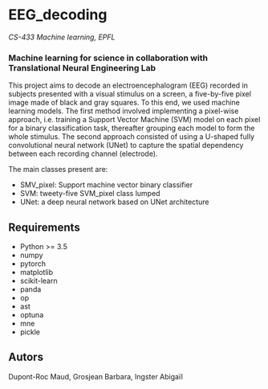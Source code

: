 # EEG_decoding
*CS-433 Machine learning, EPFL*
### Machine learning for science in collaboration with Translational Neural Engineering Lab

This project aims to decode an electroencephalogram (EEG) recorded in subjects presented with a visual stimulus on a screen, a five-by-five pixel image made of black and gray squares. To this end, we used machine learning models. The first method involved implementing a pixel-wise approach, i.e. training a Support Vector Machine (SVM) model on each pixel for a binary classification task, thereafter grouping each model  to form the whole stimulus. The second approach consisted of using a U-shaped fully convolutional neural network (UNet) to capture the spatial dependency between each recording channel (electrode).

The main classes present are:
- SMV_pixel: Support machine vector binary classifier
- SVM: tweety-five SVM_pixel class lumped
- UNet: a deep neural network based on UNet architecture

## Requirements

- Python >= 3.5
- numpy
- pytorch
- matplotlib
- scikit-learn
- panda
- op
- ast
- optuna
- mne
- pickle

## Autors 
Dupont-Roc Maud, Grosjean Barbara, Ingster Abigaïl 
